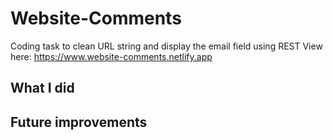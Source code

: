 # Website-Comments
Coding task to clean URL string and display the email field using REST
View here: https://www.website-comments.netlify.app

## What I did


## Future improvements
